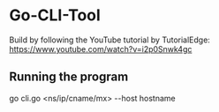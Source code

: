 # Go-CLI-Tool
Build by following the YouTube tutorial by TutorialEdge: https://www.youtube.com/watch?v=i2p0Snwk4gc

## Running the program

go cli.go <ns/ip/cname/mx> --host hostname
